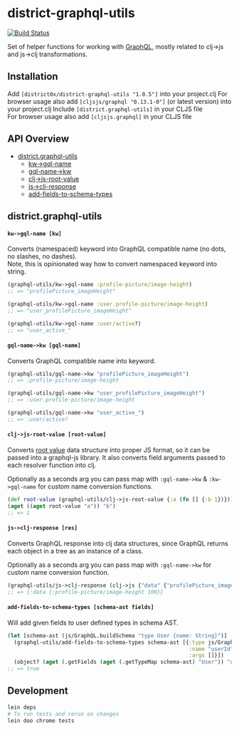 # district-graphql-utils

[![Build Status](https://travis-ci.org/district0x/district-graphql-utils.svg?branch=master)](https://travis-ci.org/district0x/district-graphql-utils)


Set of helper functions for working with [GraphQL](https://graphql.org/), mostly related to clj->js and js->clj transformations.


## Installation
Add `[district0x/district-graphql-utils "1.0.5"]` into your project.clj
For browser usage also add `[cljsjs/graphql "0.13.1-0"]` (or latest version) into your project.clj
Include `[district.graphql-utils]` in your CLJS file  
For browser usage also add `[cljsjs.graphql]` in your CLJS file

## API Overview
- [district.graphql-utils](#districtgraphql-utils)
  - [kw->gql-name](#kw-gql-name)
  - [gql-name->kw](#gql-name-kw)
  - [clj->js-root-value](#clj-js-root-value)
  - [js->clj-response](#js->clj-response)
  - [add-fields-to-schema-types](#add-fields-to-schema-types)
  

## district.graphql-utils

#### <a name="kw-gql-name">`kw->gql-name [kw]`
Converts (namespaced) keyword into GraphQL compatible name (no dots, no slashes, no dashes).  
Note, this is opinionated way how to convert namespaced keyword into string. 
```clojure
(graphql-utils/kw->gql-name :profile-picture/image-height)
;; => "profilePicture_imageHeight"

(graphql-utils/kw->gql-name :user.profile-picture/image-height)
;; => "user_profilePicture_imageHeight"

(graphql-utils/kw->gql-name :user/active?)
;; => "user_active_"
```

#### <a name="gql-name-kw">`gql-name->kw [gql-name]`
Converts GraphQL compatible name into keyword. 
```clojure
(graphql-utils/gql-name->kw "profilePicture_imageHeight")
;; => :profile-picture/image-height

(graphql-utils/gql-name->kw "user_profilePicture_imageHeight")
;; => :user.profile-picture/image-height

(graphql-utils/gql-name->kw "user_active_")
;; => :user/active?
```

#### <a name="clj-js-root-value">`clj->js-root-value [root-value]`
Converts [root value](http://graphql.org/graphql-js/graphql/#graphql) data structure into proper JS format, 
so it can be passed into a graphql-js library. It also converts field arguments passed to each resolver function into
clj.

Optionally as a seconds arg you can pass map with `:gql-name->kw` & `:kw->gql-name` for custom name conversion functions.

```clojure
(def root-value (graphql-utils/clj->js-root-value {:a (fn [] {:b 1})}))
(aget ((aget root-value "a")) "b")
;; => 1
```

#### <a name="js-clj-response">`js->clj-response [res]`
Converts GraphQL response into clj data structures, since GraphQL returns each object in a tree as an instance of a class. 

Optionally as a seconds arg you can pass map with `:gql-name->kw` for custom name conversion function. 
```clojure
(graphql-utils/js->clj-response (clj->js {"data" {"profilePicture_imageHeight" 100}}))
;; => {:data {:profile-picture/image-height 100}}
```

#### <a name="add-fields-to-schema-types">`add-fields-to-schema-types [schema-ast fields]`
Will add given fields to user defined types in schema AST. 
 
```clojure
(let [schema-ast (js/GraphQL.buildSchema "type User {name: String}")]
  (graphql-utils/add-fields-to-schema-types schema-ast [{:type js/GraphQL.GraphQLID
                                                         :name "userId"
                                                         :args []}])
  (object? (aget (.getFields (aget (.getTypeMap schema-ast) "User")) "userId")))
;; => true    
```

## Development
```bash
lein deps
# To run tests and rerun on changes
lein doo chrome tests
```